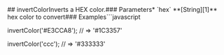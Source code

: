 <!-- Generated by documentation.js. Update this documentation by updating the source code. -->## invertColorInverts a HEX color.### Parameters*   `hex` **[String][1]** hex color to convert### Examples```javascript
invertColor('#E3CCA8');
// => '#1C3357'

invertColor('ccc');
// => '#333333'
```Returns **[String][1]** Returns a HEX color string.**Meta***   **version**: 1.6.1[1]: https://developer.mozilla.org/docs/Web/JavaScript/Reference/Global_Objects/String
